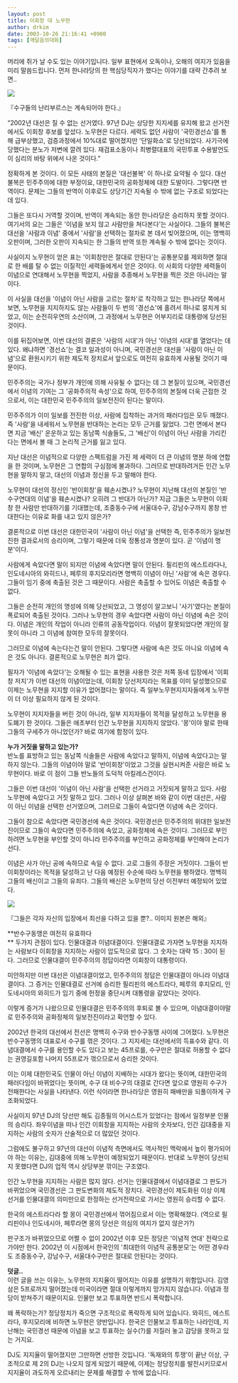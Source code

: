 ```yaml
---
layout: post
title: 이회창 대 노무현
author: drkim
date: 2003-10-26 21:16:41 +0900
tags: [깨달음의대화]
---
```

머리에 쥐가 날 수도 있는 이야기입니다. 일부 표현에서 오독이나, 오해의 여지가 있음을 미리 말씀드립니다. 먼저 한나라당의 한 핵심당직자가 했다는 이야기를 대략 간추려 보면.. 


  ![](http://drkimz.com/technote/board/KDR/upimg/1067167617.jpg)


  『수구들의 난리부르스는 계속되어야 한다.』


“2002년 대선은 질 수 없는 선거였다. 97년 DJ는 상당한 지지세를 유지해 왔고 선거전에서도 이회창 후보를 앞섰다. 노무현은 다르다. 세력도 없던 사람이 '국민경선쇼'를 통해 급부상했고, 검증과정에서 10%대로 떨어졌지만 '단일화쇼'로 당선되었다. 사기극에 당했다는 분노가 저변에 깔려 있다. 재검표소동이나 최병렬대표의 국민투표 수용발언도 이 심리의 바탕 위에서 나온 것이다.” 

정확하게 본 것이다. 이 모든 사태의 본질은 '대선불복' 이 하나로 요약될 수 있다. 대선불복은 민주주의에 대한 부정이요, 대한민국의 공화정체에 대한 도발이다. 그렇다면 반역이다. 문제는 그들의 반역이 이후로도 상당기간 지속될 수 밖에 없는 구조로 되었다는데 있다. 

그들은 또다시 거역할 것이며, 반역이 계속되는 동안 한나라당은 승리하지 못할 것이다. 여기서의 요는 그들은 '이념을 보지 않고 사람만을 쳐다본다'는 사실이다. 그들의 불복은 대선을 '사람과 이념' 중에서 '사람'을 선택하는 절차로 본 데서 빚어졌으며, 이는 명백히 오판이며, 그러한 오판이 지속되는 한 그들의 반역 또한 계속될 수 밖에 없다는 것이다. 

사실이지 노무현이 얻은 표는 '이회창만은 절대로 안된다'는 공통분모를 제외하면 절대로 한 배를 탈 수 없는 이질적인 세력들에게서 얻은 것이다. 이 사회의 다양한 세력들이 이념으로 연대해서 노무현을 찍었지, 사람을 추종해서 노무현을 찍은 것은 아니라는 말이다. 

이 사실을 대선을 '이념이 아닌 사람을 고르는 절차'로 착각하고 있는 한나라당 쪽에서 보면, 노무현을 지지하지도 않는 사람들이 두 번의 '경선쇼'에 홀려서 하나로 뭉치게 되었고, 이는 순전히우연의 소산이며, 그 과정에서 노무현은 어부지리로 대통령에 당선된 것이다. 

이를 뒤집어보면, 이번 대선의 결론은 '사람의 시대'가 아닌 '이념의 시대'를 열었다는 데 있다. 왜냐하면 '경선쇼'는 결코 일과성이 아니며, 국민경선은 대선을 '사람이 아닌 이념'으로 환원시키기 위한 제도적 장치로서 앞으로도 여전히 유효하게 사용될 것이기 때문이다. 

민주주의는 국가나 정부가 개인에 의해 사유될 수 없다는 데 그 본질이 있으며, 국민경선에서 이념의 기여는 그 '공화주의적 속성'으로 하여, 민주주의의 본질에 더욱 근접한 것으로서, 이는 대한민국 민주주의의 일보전진이 된다는 말이다. 

민주주의가 이미 일보를 전진한 이상, 사람에 집착하는 과거의 패러다임은 모두 깨졌다. 즉 '사람'을 내세워서 노무현을 반대하는 논리는 모두 근거를 잃었다. 그런 면에서 본다면 지금 '배신' 운운하고 있는 동남쪽 식솔들도, 그 '배신'이 이념이 아닌 사람을 가리킨다는 면에서 볼 때 그 논리적 근거를 잃고 있다. 

지난 대선은 이념적으로 다양한 스펙트럼을 가진 제 세력이 더 큰 이념의 명분 하에 연합을 한 것이며, 노무현은 그 연합의 구심점에 불과하다. 그러므로 반대하려거든 인간 노무현을 말하지 말고, 대선의 이념과 정신을 두고 말해야 한다. 

노무현이 대선의 정신인 '반이회창'을 훼손시켰나? 노무현이 지난해 대선의 본질인 '반수구연대의 이념'을 훼손시켰나? 오히려 그 반대가 아닌가? 지금 그들은 노무현이 이회창 한 사람만 반대하기를 기대했는데, 조중동수구에 서울대수구, 강남수구까지 몽창 반대한다는 이유로 화를 내고 있지 않은가?

결론적으로 이번 대선은 대한민국이 '사람이 아닌 이념'을 선택한 즉, 민주주의가 일보전진한 결과로서의 승리이며, 그렇기 때문에 더욱 정통성과 명분이 있다. 곧 '이념이 명분'이다. 

사람에게 속았다면 말이 되지만 이념에 속았다면 말이 안된다. 필리핀의 에스트라다나, 인도네시아의 와히드나, 페루의 후지모리라면 명백히 이념이 아닌 '사람'에 속은 경우다. 그들이 임기 중에 축출된 것은 그 때문이다. 사람은 축출할 수 있어도 이념은 축출할 수 없다.

그들은 순전히 개인의 명성에 의해 당선되었고, 그 명성이 알고보니 '사기'였다는 본질이 폭로되어 축출된 것이다. 그러나 노무현의 경우 속았다면 사람이 아닌 이념에 속은 것이다. 이념은 개인의 작업이 아니라 인류의 공동작업이다. 이념이 잘못되었다면 개인의 잘못이 아니라 그 이념에 참여한 모두의 잘못이다. 

그러므로 이념에 속는다는건 말이 안된다. 그렇다면 사람에 속은 것도 아니요 이념에 속은 것도 아니다. 결론적으로 노무현은 죄가 없다.

필자가 '이념에 속았다'는 오해될 수 있는 표현을 사용한 것은 저쪽 동네 입장에서 '이회창 저지'가 이번 대선의 이념이었는데, 이회창 당선저지라는 목표를 이미 달성했으므로 이제는 노무현을 지지할 이유가 없어졌다는 말이다. 즉 일부노무현지지자들에게 노무현이 더 이상 필요하지 않게 된 것이다.

노무현이 지지자들을 버린 것이 아니라, 일부 지지자들이 목적을 달성하고 노무현을 용도폐기 한 것이다. 그들은 애초부터 인간 노무현을 지지하지 않았다. '몽'이야 말로 한때 그들의 구세주가 아니었던가? 바로 여기에 함정이 있다.

**누가 거짓을 말하고 있는가?**  
반노를 표방하고 있는 동남쪽 식솔들은 사람에 속았다고 말하지, 이념에 속았다고는 말하지 않는다. 그들의 이념이야 말로 '반이회창'이었고 그것을 실현시켜준 사람은 바로 노무현이다. 바로 이 점이 그들 반노들의 도덕적 아킬레스건이다. 

그들은 이번 대선이 '이념이 아닌 사람'을 선택한 선거라고 거짓되게 말하고 있다. 사람 노무현에 속았다고 거짓 말하고 있다. 그러나 이상 살펴본 바와 같이 이번 대선은, 사람이 아닌 이념을 선택한 선거였으며, 그러므로 그들이 속았다면 이념에 속은 것이다. 

그들이 참으로 속았다면 국민경선에 속은 것이다. 국민경선은 민주주의의 위대한 일보전진이므로 그들이 속았다면 민주주의에 속았고, 공화정체에 속은 것이다. 그러므로 부인하려면 노무현을 부인할 것이 아니라 민주주의를 부인하고 공화정체를 부인해야 논리가 선다. 

이념은 사가 아닌 공에 속하므로 속일 수 없다. 고로 그들의 주장은 거짓이다. 그들이 반이회창이라는 목적을 달성하고 난 다음 예정된 수순에 따라 노무현을 팽하였다. 명백히 그들의 배신이고 그들의 유죄다. 그들의 배신은 노무현의 당선 이전부터 예정되어 있었다. 


  ![](http://drkimz.com/technote/board/private/upimg/1067167752.jpg)


  『그들은 각자 자신의 입장에서 최선을 다하고 있을 뿐?.. 이미지 원본은 해외』


**반수구동맹은 여전히 유효하다  
** 두가지 관점이 있다. 인물대결과 이념대결이다. 인물대결로 가자면 노무현을 지지하는 사람보다 이회창을 지지하는 사람이 압도적으로 많다. 그 숫자는 대략 15 : 30이 된다. 그러므로 인물대결이 민주주의의 정답이라면 이회창이 대통령이다.

미안하지만 이번 대선은 이념대결이었고, 민주주의의 정답은 인물대결이 아니라 이념대결이다. 그 증거는 인물대결로 선거에 승리한 필리핀의 에스트라다, 페루의 후지모리, 인도네시아의 와히드가 임기 중에 헌정을 중단시켜 대통령을 갈았다는 것이다. 

이렇게 증거가 나왔으므로 인물대결은 민주주의의 후퇴로 볼 수 있으며, 이념대결이야말로 민주주의와 공화정체의 일보전진이라고 확언할 수 있다. 

2002년 한국의 대선에서 전선은 명백히 수구와 반수구동맹 사이에 그어졌다. 노무현은 반수구동맹의 대표로서 수구를 꺾은 것이다. 그 지지세는 대선에서의 득표수와 같다. 이념대결에서 수구를 용인할 수도 있다고 보는 45프로를, 수구만은 절대로 허용할 수 없다는 권영길포함 나머지 55프로가 꺾으므로서 승리한 것이다.

이는 이제 대한민국도 인물이 아닌 이념이 지배하는 시대가 왔다는 뜻이며, 대한민국의 패러다임이 바뀌었다는 뜻이며, 수구 대 비수구의 대결로 간다면 앞으로 영원히 수구가 전패한다는 사실을 나타낸다. 이런 식이라면 한나라당은 영원히 패배만을 되풀이하게 구조화되었다. 

사실이지 97년 DJ의 당선만 해도 김종필의 어시스트가 있었다는 점에서 일정부분 인물의 승리다. 좌우이념을 떠나 인간 이회창을 지지하는 사람의 숫자보다, 인간 김대중을 지지하는 사람의 숫자가 산술적으로 더 많았던 것이다.

그럼에도 불구하고 97년의 대선이 이념적 측면에서도 역사적인 맥락에서 높이 평가되어야 하는 이유는, 김대중에 의해 노무현이 예정되었기 때문이다. 반대로 노무현이 당선되지 못했다면 DJ의 업적 역시 상당부분 깎이는 구조였다. 

인간 노무현을 지지하는 사람은 많지 않다. 선거는 인물대결에서 이념대결로 그 판도가 바뀌었으며 국민경선은 그 판도변화의 제도적 장치다. 국민경선이 제도화된 이상 이제 선거를 인물대결의 의미만으로 한정하는 선거전략으로 가서는 영원히 승리할 수 없다.

한국의 에스트라다라 할 몽이 국민경선에서 꺾어짐으로서 이는 명확해졌다. (역으로 필리핀이나 인도네시아, 페루라면 몽의 당선은 의심의 여지가 없지 않은가?)

판구조가 바뀌었으므로 어쩔 수 없이 2002년 이후 모든 정당은 '이념적 연대' 전략으로 가야만 한다. 2002년 이 시점에서 한국인의 '최대한의 이념적 공통분모'는 어떤 경우라도 조중동수구, 강남수구, 서울대수구만은 절대로 안된다는 것이다. 

**덧글..**   
이런 글을 쓰는 이유는, 노무현의 지지율이 떨어지는 이유를 설명하기 위함입니다. 김영삼은 5프로까지 떨어졌는데 미국이라면 절대 이렇게까지 망가지지 않습니다. 이념과 정당이 받쳐주기 때문이지요. 인물만 보고 투표하면 반드시 폭락합니다. 

왜 폭락하는가? 정당정치가 죽으면 구조적으로 폭락하게 되어 있습니다. 와히드, 에스트라다, 후지모리에 비하면 노무현은 양반입니다. 한국은 인물보고 투표하는 나라인데, 지난해는 국민경선 때문에 이념을 보고 투표하는 실수(?)를 저질러 놓고 감당을 못하고 있는 거지요. 

DJ도 지지율이 떨어졌지만 그만하면 선방한 것입니다. '독재와의 투쟁'이 끝난 이상, 구조적으로 제 2의 DJ는 나오지 않게 되었기 때문에, 이제는 정당정치를 발전시키므로서 지지율이 과도하게 오르내리는 문제를 해결할 수 밖에 없습니다.